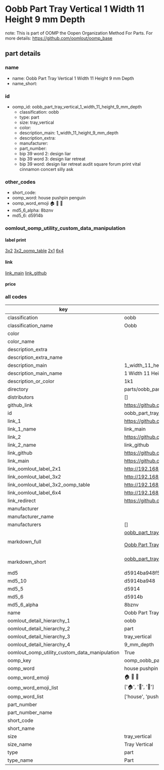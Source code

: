 # Oobb Part Tray Vertical 1 Width 11 Height 9 mm Depth  

note: This is part of OOMP the Oopen Organization Method For Parts. For more details: https://github.com/oomlout/oomp_base

##  part details
  







### name
* name: Oobb Part Tray Vertical 1 Width 11 Height 9 mm Depth
* name_short: 
### id
* oomp_id: oobb_part_tray_vertical_1_width_11_height_9_mm_depth
  * classification: oobb
  * type: part
  * size: tray_vertical
  * color: 
  * description_main: 1_width_11_height_9_mm_depth
  * description_extra: 
  * manufacturer: 
  * part_number: 
  * bip 39 word 2: design liar
  * bip 39 word 3: design liar retreat
  * bip 39 word: design liar retreat audit square forum print vital cinnamon concert silly ask

### other_codes
* short_code: 
* oomp_word: house pushpin penguin
* oomp_word_emoji :house: :pushpin: :penguin:
* md5_6_alpha: 8bznv
* md5_6: d5914b






### oomlout_oomp_utility_custom_data_manipulation
#### label print
[3x2](http://192.168.1.245:1112/?label=oomp%208bznv)
[3x2_oomp_table](http://192.168.1.108:1112/?label=oomp%208bznv)
[2x1](http://192.168.1.242:1112/?label=oomp%208bznv)
[6x4](http://192.168.1.55:1112/?label=oomp%208bznv)    

#### link

[link_main](https://github.com/oomlout/oomlout_oomp_version_1_messy/tree/main/parts/oobb_part_tray_vertical_1_width_11_height_9_mm_depth) [link_github](https://github.com/oomlout/oomlout_oomp_version_1_messy/tree/main/parts/oobb_part_tray_vertical_1_width_11_height_9_mm_depth)                             

#### price







### all codes 
| key | value |  
| --- | --- |  
| classification | oobb |  
| classification_name | Oobb |  
| color |  |  
| color_name |  |  
| description_extra |  |  
| description_extra_name |  |  
| description_main | 1_width_11_height_9_mm_depth |  
| description_main_name | 1 Width 11 Height 9 mm Depth |  
| description_or_color | 1k1 |  
| directory | parts/oobb_part_tray_vertical_1_width_11_height_9_mm_depth |  
| distributors | [] |  
| github_link | https://github.com/oomlout/oomlout_oomp_part_src/tree/main/parts/oobb_part_tray_vertical_1_width_11_height_9_mm_depth |  
| id | oobb_part_tray_vertical_1_width_11_height_9_mm_depth |  
| link_1 | https://github.com/oomlout/oomlout_oomp_version_1_messy/tree/main/parts/oobb_part_tray_vertical_1_width_11_height_9_mm_depth |  
| link_1_name | link_main |  
| link_2 | https://github.com/oomlout/oomlout_oomp_version_1_messy/tree/main/parts/oobb_part_tray_vertical_1_width_11_height_9_mm_depth |  
| link_2_name | link_github |  
| link_github | https://github.com/oomlout/oomlout_oomp_version_1_messy/tree/main/parts/oobb_part_tray_vertical_1_width_11_height_9_mm_depth |  
| link_main | https://github.com/oomlout/oomlout_oomp_version_1_messy/tree/main/parts/oobb_part_tray_vertical_1_width_11_height_9_mm_depth |  
| link_oomlout_label_2x1 | http://192.168.1.242:1112/?label=oomp%208bznv |  
| link_oomlout_label_3x2 | http://192.168.1.245:1112/?label=oomp%208bznv |  
| link_oomlout_label_3x2_oomp_table | http://192.168.1.108:1112/?label=oomp%208bznv |  
| link_oomlout_label_6x4 | http://192.168.1.55:1112/?label=oomp%208bznv |  
| link_redirect | https://github.com/oomlout/oomlout_oomp_version_1_messy/tree/main/parts/oobb_part_tray_vertical_1_width_11_height_9_mm_depth |  
| manufacturer |  |  
| manufacturer_name |  |  
| manufacturers | [] |  
| markdown_full | [oobb_part_tray_vertical_1_width_11_height_9_mm_depth](none)<br>[](none)<br>[Oobb Part Tray Vertical 1 Width 11 Height 9 Mm Depth](none)<br><br> |  
| markdown_short | [oobb_part_tray_vertical_1_width_11_height_9_mm_depth](none)<br><br> |  
| md5 | d5914ba948f515596ee9b0f1702031de |  
| md5_10 | d5914ba948 |  
| md5_5 | d5914 |  
| md5_6 | d5914b |  
| md5_6_alpha | 8bznv |  
| name | Oobb Part Tray Vertical 1 Width 11 Height 9 mm Depth |  
| oomlout_detail_hierarchy_1 | oobb |  
| oomlout_detail_hierarchy_2 | part |  
| oomlout_detail_hierarchy_3 | tray_vertical |  
| oomlout_detail_hierarchy_4 | 9_mm_depth |  
| oomlout_oomp_utility_custom_data_manipulation | True |  
| oomp_key | oomp_oobb_part_tray_vertical_1_width_11_height_9_mm_depth |  
| oomp_word | house pushpin penguin |  
| oomp_word_emoji | :house: :pushpin: :penguin: |  
| oomp_word_emoji_list | [':house:', ':pushpin:', ':penguin:'] |  
| oomp_word_list | ['house', 'pushpin', 'penguin'] |  
| part_number |  |  
| part_number_name |  |  
| short_code |  |  
| short_name |  |  
| size | tray_vertical |  
| size_name | Tray Vertical |  
| type | part |  
| type_name | Part |  

